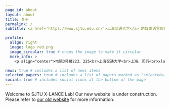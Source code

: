 ```yaml
---
page_id: about
layout: about
title: 关于
permalink: /
subtitle: <a href='https://www.sjtu.edu.cn/'>上海交通大学</a> 跨媒体语言智能实验室

profile:
  align: right
  image: logo_red.png
  image_circular: true # crops the image to make it circular
  more_info: >
    <p align="center">电院3号楼223、225<br>上海交通大学<br>上海，闵行<br>xlance@sjtu.edu.cn</p>

news: true # includes a list of news items
selected_papers: true # includes a list of papers marked as "selected={true}"
social: true # includes social icons at the bottom of the page
---
```


Welcome to SJTU X-LANCE Lab! Our new website is under construction. Please refer to [our old website](https://x-lance.sjtu.edu.cn) for more information.
